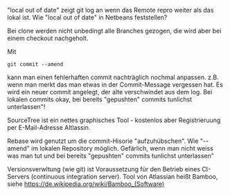 "local out of date" zeigt git log an wenn das Remote repro weiter als das lokal ist.
Wie "local out of date" in Netbeans feststellen?

Bei clone werden nicht unbedingt alle Branches gezogen, die wird aber bei einem checkout nachgeholt.

Mit

    git commit --amend
    
kann man einen fehlerhaften commit nachträglich nochmal anpassen.
z.B. wenn man merkt das man etwas in der Commit-Message vergessen hat.
Es wird ein neuer commit angelegt, der alte verschwindet aus dem log.
Bei lokalen commits okay, bei bereits "gepushten" commits tunlichst unterlassen"!


SourceTree ist ein nettes graphisches Tool - kostenlos aber Registrieruung per E-Mail-Adresse Altlassin.

Rebase wird genutzt um die commit-Hisorie "aufzuhübschen".
Wie "--amend" im lokalen Repository möglich.
Gefärlich, wenn man nicht weiss was man tut und bei bereits "gepushten" commits tunlichst unterlassen"

Versionsverwltung (wie git) ist Voraussetzung für den Betrieb eines CI-Servers (continuous integration server).
Tool von  Atlassian heißt Bamboo, siehe https://de.wikipedia.org/wiki/Bamboo_(Software)


